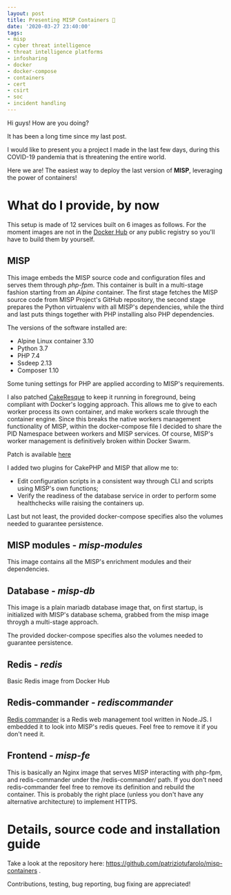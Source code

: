 ```yaml
---
layout: post
title: Presenting MISP Containers 🐋
date: '2020-03-27 23:40:00'
tags:
- misp
- cyber threat intelligence
- threat intelligence platforms
- infosharing
- docker
- docker-compose
- containers
- cert
- csirt
- soc
- incident handling
---
```


Hi guys!
How are you doing?

It has been a long time since my last post.

I would like to present you a project I made in the last few days, during this COVID-19 pandemia that is threatening the entire world.

Here we are! The easiest way to deploy the last version of **MISP**, leveraging the power of containers!

# What do I provide, by now

This setup is made of 12 services built on 6 images as follows.
For the moment images are not in the [Docker Hub](https://hub.docker.com/) or any public registry so you'll have to build them by yourself.

## MISP
This image embeds the MISP source code and configuration files and serves them through *php-fpm*. This container is built in a multi-stage fashion starting from an *Alpine* container.
The first stage fetches the MISP source code from MISP Project's GitHub repository, the second stage prepares the Python virtualenv with all MISP's dependencies, while the third and last puts things together with PHP installing also PHP dependencies.

The versions of the software installed are:

- Alpine Linux container 3.10
- Python 3.7
- PHP 7.4
- Ssdeep 2.13
- Composer 1.10

Some tuning settings for PHP are applied according to MISP's requirements.

I also patched [CakeResque](https://cakeresque.kamisama.me/) to keep it running in foreground, being compliant with Docker's logging approach.
This allows me to give to each worker process its own container, and make workers scale through the container engine.
Since this breaks the native workers management functionality of MISP, within the docker-compose file I decided to share the PID Namespace between workers and MISP services.
Of course, MISP's worker management is definitively broken within Docker Swarm.

Patch is available [here](https://github.com/patriziotufarolo/misp-containers/blob/master/misp/01-cakeresque.patch)

I added two plugins for CakePHP and MISP that allow me to:

- Edit configuration scripts in a consistent way through CLI and scripts using MISP's own functions;
- Verify the readiness of the database service in order to perform some healthchecks wille raising the containers up.

Last but not least, the provided docker-compose specifies also the volumes needed to guarantee persistence.

## MISP modules - *misp-modules*
This image contains all the MISP's enrichment modules and their dependencies.

## Database - *misp-db*
This image is a plain mariadb database image that, on first startup, is initialized with MISP's database schema, grabbed from the misp image throygh a multi-stage approach.

The provided docker-compose specifies also the volumes needed to guarantee persistence.

## Redis - *redis*
Basic Redis image from Docker Hub

## Redis-commander - *rediscommander*
[Redis commander](https://github.com/joeferner/redis-commander) is a Redis web management tool written in Node.JS. I embedded it to look into MISP's redis queues. Feel free to remove it if you don't need it. 

## Frontend - *misp-fe*
This is basically an Nginx image that serves MISP interacting with php-fpm, and redis-commander under the /redis-commander/ path. 
If you don't need redis-commander feel free to remove its definition and rebuild the container.
This is probably the right place (unless you don't have any alternative architecture) to implement HTTPS.

# Details, source code and installation guide
Take a look at the repository here: https://github.com/patriziotufarolo/misp-containers .

Contributions, testing, bug reporting, bug fixing are appreciated!
